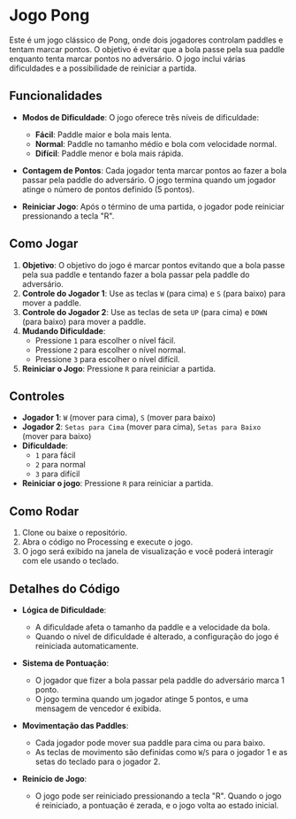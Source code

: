 # Jogo Pong

Este é um jogo clássico de Pong, onde dois jogadores controlam paddles e tentam marcar pontos. O objetivo é evitar que a bola passe pela sua paddle enquanto tenta marcar pontos no adversário. O jogo inclui várias dificuldades e a possibilidade de reiniciar a partida.

## Funcionalidades

- **Modos de Dificuldade**: O jogo oferece três níveis de dificuldade:
  - **Fácil**: Paddle maior e bola mais lenta.
  - **Normal**: Paddle no tamanho médio e bola com velocidade normal.
  - **Difícil**: Paddle menor e bola mais rápida.
  
- **Contagem de Pontos**: Cada jogador tenta marcar pontos ao fazer a bola passar pela paddle do adversário. O jogo termina quando um jogador atinge o número de pontos definido (5 pontos).

- **Reiniciar Jogo**: Após o término de uma partida, o jogador pode reiniciar pressionando a tecla "R".

## Como Jogar

1. **Objetivo**: O objetivo do jogo é marcar pontos evitando que a bola passe pela sua paddle e tentando fazer a bola passar pela paddle do adversário.
2. **Controle do Jogador 1**: Use as teclas `W` (para cima) e `S` (para baixo) para mover a paddle.
3. **Controle do Jogador 2**: Use as teclas de seta `UP` (para cima) e `DOWN` (para baixo) para mover a paddle.
4. **Mudando Dificuldade**:
   - Pressione `1` para escolher o nível fácil.
   - Pressione `2` para escolher o nível normal.
   - Pressione `3` para escolher o nível difícil.
5. **Reiniciar o Jogo**: Pressione `R` para reiniciar a partida.

## Controles

- **Jogador 1**: `W` (mover para cima), `S` (mover para baixo)
- **Jogador 2**: `Setas para Cima` (mover para cima), `Setas para Baixo` (mover para baixo)
- **Dificuldade**:
  - `1` para fácil
  - `2` para normal
  - `3` para difícil
- **Reiniciar o jogo**: Pressione `R` para reiniciar a partida.

## Como Rodar

1. Clone ou baixe o repositório.
2. Abra o código no Processing e execute o jogo.
3. O jogo será exibido na janela de visualização e você poderá interagir com ele usando o teclado.

## Detalhes do Código

- **Lógica de Dificuldade**:
  - A dificuldade afeta o tamanho da paddle e a velocidade da bola.
  - Quando o nível de dificuldade é alterado, a configuração do jogo é reiniciada automaticamente.
  
- **Sistema de Pontuação**:
  - O jogador que fizer a bola passar pela paddle do adversário marca 1 ponto.
  - O jogo termina quando um jogador atinge 5 pontos, e uma mensagem de vencedor é exibida.
  
- **Movimentação das Paddles**:
  - Cada jogador pode mover sua paddle para cima ou para baixo.
  - As teclas de movimento são definidas como `W`/`S` para o jogador 1 e as setas do teclado para o jogador 2.

- **Reinício de Jogo**:
  - O jogo pode ser reiniciado pressionando a tecla "R". Quando o jogo é reiniciado, a pontuação é zerada, e o jogo volta ao estado inicial.